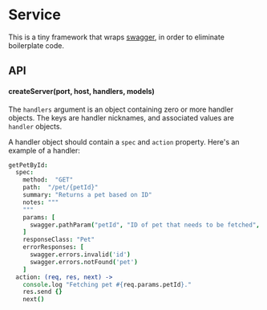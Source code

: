 # Service

This is a tiny framework that wraps [swagger](https://developers.helloreverb.com/swagger/), in order to eliminate
boilerplate code.

## API

#### createServer(port, host, handlers, models)

The `handlers` argument is an object containing zero or more handler objects.
The keys are handler nicknames, and associated values are `handler` objects.

A handler object should contain a `spec` and `action` property.
Here's an example of a handler:

```coffeescript
getPetById:
  spec:
    method:  "GET"
    path:  "/pet/{petId}"
    summary: "Returns a pet based on ID"
    notes: """
    """
    params: [
      swagger.pathParam("petId", "ID of pet that needs to be fetched", "string")
    ]
    responseClass: "Pet"
    errorResponses: [
      swagger.errors.invalid('id')
      swagger.errors.notFound('pet')
    ]
  action: (req, res, next) ->
    console.log "Fetching pet #{req.params.petId}."
    res.send {}
    next()
```
